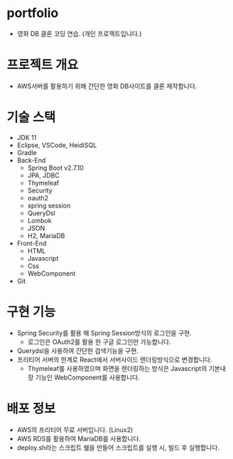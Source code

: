 # portfolio
- 영화 DB 클론 코딩 연습. (개인 프로젝트입니다.)

# 프로젝트 개요
- AWS서버를 활용하기 위해 간단한 영화 DB사이트를 클론 제작합니다.

# 기술 스택
- JDK 11
- Eclipse, VSCode, HeidiSQL
- Gradle
- Back-End 
  - Spring Boot v2.7.10
  - JPA, JDBC
  - Thymeleaf
  - Security
  - oauth2
  - spring session
  - QueryDsl
  - Lombok
  - JSON
  - H2, MariaDB
- Front-End
  - HTML
  - Javascript
  - Css
  - WebComponent
- Git

# 구현 기능
- Spring Security를 활용 해 Spring Session방식의 로그인을 구현.
  - 로그인은 OAuth2를 활용 한 구글 로그인만 가능합니다.
- Querydsl을 사용하여 간단한 검색기능을 구현.
- 프리티어 서버의 한계로 React에서 서버사이드 렌더링방식으로 변경합니다.
  - Thymeleaf를 사용하였으며 화면을 렌더링하는 방식은 Javascript의 기본내장 기능인 WebComponent를 사용합니다.

# 배포 정보
- AWS의 프리티어 무료 서버입니다. (Linux2)
- AWS RDS를 활용하여 MariaDB를 사용합니다.
- deploy.sh라는 스크립트 쉘을 만들어 스크립트를 실행 시, 빌드 후 실행합니다.
